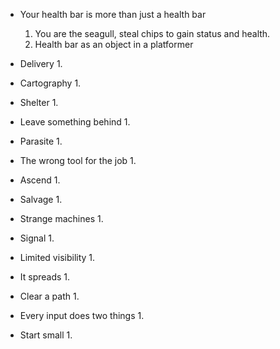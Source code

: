 
 - Your health bar is more than just a health bar
	1. You are the seagull, steal chips to  gain status and health.
	2. Health bar as an object in a platformer

- Delivery
	1. 
   
 - Cartography
	1. 
   
 - Shelter
	1. 
   
 - Leave something behind
	1. 
   
 - Parasite
	1. 
   
 - The wrong tool for the job
	1. 
   
 - Ascend
	1. 
   
 - Salvage
	1. 
   
 - Strange machines
	1. 
   
 - Signal
	1. 
   
 - Limited visibility
	1. 
   
 - It spreads
	1. 
   
 - Clear a path
	1. 
   
 - Every input does two things
	1. 
   
 - Start small
	1. 
   